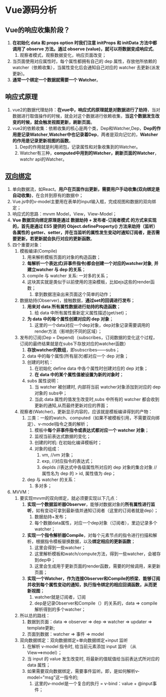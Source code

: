 # Vue源码分析

## Vue的响应收集阶段？

1. **在初始化 data 和 props option 时我们注意 initProps 和 initData 方法中都调用了 observe 方法。通过 observe (value)，就可以将数据变成响应式**。
   1. 观察者模式，观察数据变化，响应页面改变；
2. 当页面使用对应属性时，每个属性都拥有自己的 dep 属性，存放他所依赖的 watcher（依赖收集），当属性变化后会通知自己对应的 watcher 去更新(派发更新)。
3. **通常一个绑定一个数据就需要一个 Watcher**。

## 响应式原理

1. vue2的数据代理劫持：**在vue中，响应式的原理就是对数据进行了劫持**，当对数据进行取值操作的时候，就会对这个数据进行依赖收集，**当这个数据发生改变的时候，就会触发视图更新，刷新页面**。
2. vue2的依赖收集：依赖收集的核心是两个类，Dep和Watcher,Dep，**Dep的作用是记录Watcher**,**Watcher中也记录着Dep**，两者是双向记忆的，**Watcher的作用是记录更新视图的函数**。
   1. Dep的作用就是利用闭包，记录属性和对象收集到的Watcher。
   2. Watcher有三种，**computed中用到的Watcher，刷新页面的Watcher**，watchr api的Watcher。

## [双向绑定](https://juejin.cn/post/7080562890628923423#heading-30)

1. 单向数据流，如React。**用户在页面作出更新，需要用户手动收集(双向绑定是自动收集)**，在合并到原有的数据中；
2. Vue.js中的v-model主要用在表单的input输入框，完成视图和数据的双向绑定；
3. 响应式的思路：mvvm Model，View，View-Model；
4. **Vue 数据双向绑定原理是通过 数据劫持 + 发布者-订阅者模式 的方式来实现的，首先是通过 ES5 提供的 Object.defineProperty() 方法来劫持（监听）各属性的 getter、setter，并在当监听的属性发生变动时通知订阅者，是否需要更新，若更新就会执行对应的更新函数**。
5. 四个重要对象：
   1. 模板编译(Compile)
      1. 用来解析模板页面的对象的构造函数；
      2. **每解析一个表达式(非事件指令)都会创建一个对应的watcher对象**, **并建立watcher 与 dep 的关系**；
      3. compile 与 watcher 关系: 一对多的关系；
      4. 这块其实就是类似于以前使用的渲染模板，比如ejs这些的render函数；
         1. 拿到数据渲染出来页面这个简单的动作；
   2. 数据劫持(Observer)，接触数据，**通过set的回调进行发布**；
      1. **用来对 data 所有属性数据进行劫持的构造函数**；
         1. 给 data 中所有属性重新定义属性描述(get/set)；
      2. **为 data 中的每个属性创建对应的 dep 对象**；
         1. 这里的一个data对应一个dep对象，dep对象记录需要调用的render方法（影响到不同的区域）；
   3. 发布的订阅(Dep = Depend)（subscribes，订阅数据的变化这个过程，订阅的最终结果就是在subs下存放对应的watcher函数）
      1. **存放watcher的数组**，即subscribes——subs；
      2. data 中的每个属性(所有层次)都对应一个 dep 对象；
      3. 创建的时机：
         1. 在初始化 define data 中各个属性时创建对应的 dep 对象；
         2. **在 data 中的某个属性值被设置为新的对象时**；
      4. subs 属性说明：
         1. 当 watcher 被创建时, 内部将当前 watcher对象添加到对应的 dep对象的 subs中；
         2. 当此 data 属性的值发生改变时,subs 中所有的 watcher 都会收到更新的通知,从而最终更新对应的界面；
   4. 观察者(Watcher)，更新显示内容的，应该就是模板编译得到的产物：
      1. 三类：一般的watch、computed（如果不被模板引用，不需要双向绑定）、v-model指令之类的解析；
         1. 模板中**每个非事件指令或表达式都对应一个 watcher 对象**；
         2. 监视当前表达式数据的变化；
         3. 创建的时机: 在初始化编译模板时；
         4. 对象的组成：
            1. vm, //vm 对象；
            2. exp, //对应指令的表达式；
            3. depIds //表达式中各级属性所对应的 dep 对象的集合对象 //属性名为 dep 的 > id, 属性值为 dep；
      2. dep 与 watcher 的关系：
         1. 多对多；
6. MVVM：
   1. 要实现mvvm的双向绑定，就必须要实现以下几点：
      1. **实现一个数据监听器Observer**，能够对数据对象的**所有属性进行监听**，如有变动可拿到最新值并通知订阅者（这里的订阅者就是dep）；
         1. 数据劫持+发布；
         2. 每个数据data属性，对应一个dep对象（订阅者），里边记录多个watcher；
      2. **实现一个指令解析器Compile**，对每个元素节点的指令进行扫描和解析，根据指令模板替换数据，以及**绑定相应的更新函数**；
         1. 这里会得到一些watcher；
         2. 这里解析模板和watch/compute方法，得到一些watcher，会被存到dep中；
         3. 这里会生成用于更新页面的render函数，需要的时候调用，来更新页面；
      3. **实现一个Watcher，作为连接Observer和Compile的桥梁**，**能够订阅并收到每个属性变动的通知，执行指令绑定的相应回调函数，从而更新视图**；
         1. watcher就是订阅者，订阅
         2. dep是记录Observer和Compile（）的关系的，data => compile解析得到的多个watcher；
   2. 所以总的路线：
      1. 数据到页面：data => observer => dep => watcher => updater => template更新;
      2. 页面到数据：watcher => 事件 => model
   3. 双向数据绑定：双向数据绑定=单向数据绑定+input 监听
      1. 在解析 v-model 指令时, 给当前元素添加 input 监听 （从View==>model）；
      2. 当 input 的 value 发生改变时, 将最新的值赋值给当前表达式所对应的 data 属性；
      3. 如果需要双向数据绑定，需要事件监听。即，是如何解析v-model="msg"这一指令的;
         1. 这里的v-model是一个复合的执行 = v-bind：value + @input事件；
